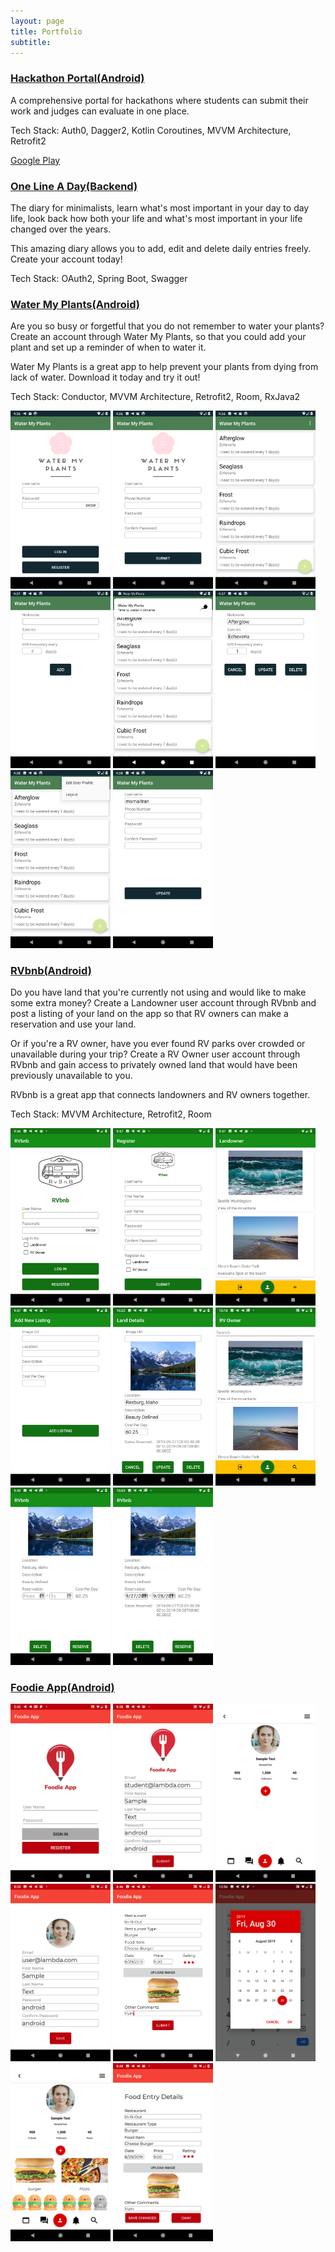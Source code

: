 ```yaml
---
layout: page
title: Portfolio
subtitle: 
---
```


### [Hackathon Portal(Android)](https://github.com/Lambda-School-Labs/hackathon-portal-android)

A comprehensive portal for hackathons where students can submit their work and judges can evaluate in one place.

Tech Stack: Auth0, Dagger2, Kotlin Coroutines, MVVM Architecture, Retrofit2

[Google Play](https://play.google.com/store/apps/details?id=com.lambdaschool.hackathon_portal)

### [One Line A Day(Backend)](https://github.com/One-Line-A-Day-11-19/Back-end)

The diary for minimalists, learn what's most important in your day to day life, look back how both your life and what's most important in your life changed over the years.

This amazing diary allows you to add, edit and delete daily entries freely. Create your account today!

Tech Stack: OAuth2, Spring Boot, Swagger

### [Water My Plants(Android)](https://github.com/Water-MyPlants/ANDROID)

Are you so busy or forgetful that you do not remember to water your plants? Create an account through Water My Plants, so that you could add your plant and set up a reminder of when to water it.

Water My Plants is a great app to help prevent your plants from dying from lack of water. Download it today and try it out!

Tech Stack: Conductor, MVVM Architecture, Retrofit2, Room, RxJava2

<img src="/img/water_my_plants/login.png" alt="Login" width="160px"> <img src="/img/water_my_plants/register.png" alt="Registration" width="160px"> <img src="/img/water_my_plants/plantlist.png" alt="Homepage" width="160px"> <img src="/img/water_my_plants/addplant.png" alt="Add Plant" width="160px"> <img src="/img/water_my_plants/notification.png" alt="Notification" width="160px"> <img src="/img/water_my_plants/updateplant.png" alt="Update Plant Details" width="160px"> <img src="/img/water_my_plants/optionsmenu.png" alt="Options Menu" width="160px"> <img src="/img/water_my_plants/updateprofile.png" alt="Update Profile" width="160px"> 

### [RVbnb(Android)](https://github.com/RVbnb/rvbnb_android)

Do you have land that you're currently not using and would like to make some extra money? Create a Landowner user account through RVbnb and post a listing of your land on the app so that RV owners can make a reservation and use your land.

Or if you're a RV owner, have you ever found RV parks over crowded or unavailable during your trip? Create a RV Owner user account through RVbnb and gain access to privately owned land that would have been previously unavailable to you.

RVbnb is a great app that connects landowners and RV owners together.

Tech Stack: MVVM Architecture, Retrofit2, Room

<img src="/img/rvbnb/login.png" alt="Login" width="160px"> <img src="/img/rvbnb/registration.png" alt="Registration" width="160px"> <img src="/img/rvbnb/landowner_list.png" alt="Landowner Homepage" width="160px"> <img src="/img/rvbnb/landowner_add_listing.png" alt="Add New Listing" width="160px"> <img src="/img/rvbnb/landowner_details.png" alt="Land Details" width="160px"> <img src="/img/rvbnb/rvowner_list.png" alt="RV Owner Homepage" width="160px"> <img src="/img/rvbnb/rvowner_reservation.png" alt="Reservation" width="160px"> <img src="/img/rvbnb/rvowner_reservation_details.png" alt="Reservation Details" width="160px"> 

### [Foodie App(Android)](https://github.com/build-week-foodie-fun/Android)

<img src="/img/foodie/applauncher.png" alt="Login" width="160px"> <img src="/img/foodie/updatedregistration.png" alt="Registration" width="160px"> <img src="/img/foodie/home.png" alt="Homepage" width="160px"> <img src="/img/foodie/updatedprofile.png" alt="Profile" width="160px"> <img src="/img/foodie/updatednewfoodentry.png" alt="Create New Food Entry" width="160px"> <img src="/img/foodie/calendar.png" alt="Calendar" width="160px"> <img src="/img/foodie/updatedhome.png" alt="Homepage" width="160px"> <img src="/img/foodie/details.png" alt="Details" width="160px">
